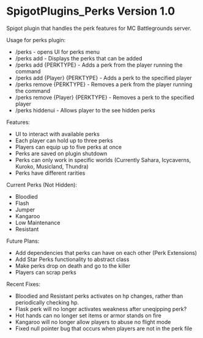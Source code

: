 # SpigotPlugins_Perks Version 1.0
Spigot plugin that handles the perk features for MC Battlegrounds server.

Usage for perks plugin:
- /perks - opens UI for perks menu
- /perks add - Displays the perks that can be added
- /perks add {PERKTYPE} - Adds a perk from the player running the command
- /perks add {Player} {PERKTYPE} - Adds a perk to the specified player
- /perks remove {PERKTYPE} - Removes a perk from the player running the command
- /perks remove {Player} {PERKTYPE} - Removes a perk to the specified player
- /perks hiddenui - Allows player to the see hidden perks

Features:
- UI to interact with available perks
- Each player can hold up to three perks
- Players can equip up to five perks at once
- Perks are saved on plugin shutdown
- Perks can only work in specific worlds (Currently Sahara, Icycaverns, Kuroko, Musicland, Thundra)
- Perks have different rarities

Current Perks (Not Hidden):
- Bloodied
- Flash
- Jumper
- Kangaroo
- Low Maintenance
- Resistant

Future Plans:
- Add dependencies that perks can have on each other (Perk Extensions)
- Add Star Perks functionality to abstract class
- Make perks drop on death and go to the killer
- Players can scrap perks

Recent Fixes:
- Bloodied and Resistant perks activates on hp changes, rather than periodically checking hp.
- Flask perk will no longer activates weakness after uneqipping perk?
- Hot hands can no longer set items or armor stands on fire
- Kangaroo will no longer allow players to abuse no flight mode
- Fixed null pointer bug that occurs when players are not in the perk file